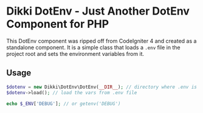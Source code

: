 # Dikki DotEnv - Just Another DotEnv Component for PHP

This DotEnv component was ripped off from CodeIgniter 4 and created as a standalone component. It is a simple class that
loads a `.env` file in the project root and sets the environment variables from it.

## Usage

```php
$dotenv = new Dikki\DotEnv\DotEnv(__DIR__); // directory where .env is present
$dotenv->load(); // load the vars from .env file

echo $_ENV['DEBUG']; // or getenv('DEBUG')
```